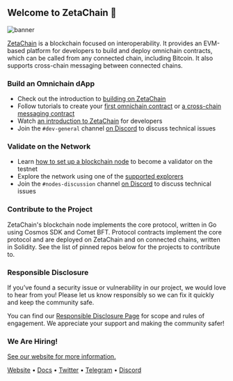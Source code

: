 ## Welcome to ZetaChain 👋

![banner](https://user-images.githubusercontent.com/332151/269221553-9a9cb995-3a3a-4370-9b3c-ca7b05c47313.jpg)

[ZetaChain](https://www.zetachain.com/) is a blockchain focused on
interoperability. It provides an EVM-based platform for developers to build and
deploy omnichain contracts, which can be called from any connected chain,
including Bitcoin. It also supports cross-chain messaging between connected
chains.

### Build an Omnichain dApp

- Check out the introduction to
  [building on ZetaChain](https://www.zetachain.com/docs/developers/overview/)
- Follow tutorials to create your
  [first omnichain contract](UPDATE_LINK)
  or
  [a cross-chain messaging contract](UPDATE_LINK)
- Watch
  [an introduction to ZetaChain](https://www.youtube.com/watch?v=_HDjDUDkdnQ)
  for developers
- Join the `#dev-general` channel [on Discord](https://discord.gg/zetachain) to
  discuss technical issues

### Validate on the Network

- Learn
  [how to set up a blockchain node](UPDATE_LINK)
  to become a validator on the testnet
- Explore the network using one of the
  [supported explorers](UPDATE_LINK)
- Join the `#nodes-discussion` channel
  [on Discord](https://discord.gg/zetachain) to discuss technical issues

### Contribute to the Project

ZetaChain's blockchain node implements the core protocol, written in Go using
Cosmos SDK and Comet BFT. Protocol contracts implement the core protocol and are
deployed on ZetaChain and on connected chains, written in Solidity. See the list
of pinned repos below for the projects to contribute to.

### Responsible Disclosure

If you’ve found a security issue or vulnerability in our project, we would love to hear from you! Please let us know responsibly so we can fix it quickly and keep the community safe.

You can find our [Responsible Disclosure Page](https://hackenproof.com/company/zetachain/programs) for scope and rules of engagement. We appreciate your support and making the community safer!

### We Are Hiring!

[See our website for more information.](https://www.zetachain.com/careers)

[Website](https://zetachain.com/) • 
[Docs](https://www.zetachain.com/docs/) •
[Twitter](https://twitter.com/zetablockchain) •
[Telegram](https://t.me/zetachainofficial) •
[Discord](https://discord.gg/zetachain)
